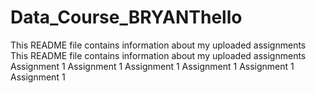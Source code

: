 # Data_Course_BRYANThello
This README file contains information about my uploaded assignments
This README file contains information about my uploaded assignments
Assignment 1
Assignment 1
Assignment 1
Assignment 1
Assignment 1
Assignment 1
